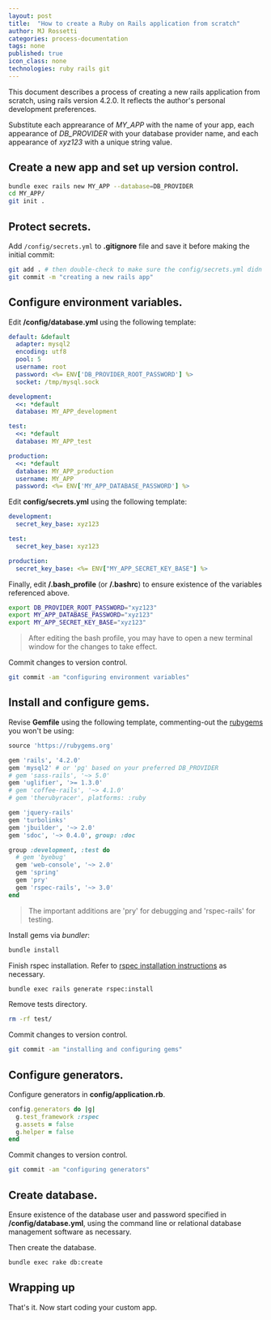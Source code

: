 ```yaml
---
layout: post
title:  "How to create a Ruby on Rails application from scratch"
author: MJ Rossetti
categories: process-documentation
tags: none
published: true
icon_class: none
technologies: ruby rails git
---
```


This document describes a process of creating a new rails application from scratch, using rails version 4.2.0.
It reflects the author's personal development preferences.

Substitute each apprearance of *MY_APP* with the name of your app, each appearance of *DB_PROVIDER* with your database provider name, and each appearance of *xyz123* with a unique string value.

## Create a new app and set up version control.

```` sh
bundle exec rails new MY_APP --database=DB_PROVIDER
cd MY_APP/
git init .
````

## Protect secrets.

Add `/config/secrets.yml` to **.gitignore** file and save it before making the initial commit:

```` sh
git add . # then double-check to make sure the config/secrets.yml didn't get checked-in.
git commit -m "creating a new rails app"
````

## Configure environment variables.

Edit **/config/database.yml** using the following template:

```` yaml
default: &default
  adapter: mysql2
  encoding: utf8
  pool: 5
  username: root
  password: <%= ENV['DB_PROVIDER_ROOT_PASSWORD'] %>
  socket: /tmp/mysql.sock

development:
  <<: *default
  database: MY_APP_development

test:
  <<: *default
  database: MY_APP_test

production:
  <<: *default
  database: MY_APP_production
  username: MY_APP
  password: <%= ENV['MY_APP_DATABASE_PASSWORD'] %>

````

Edit **config/secrets.yml** using the following template:

```` yaml
development:
  secret_key_base: xyz123

test:
  secret_key_base: xyz123

production:
  secret_key_base: <%= ENV["MY_APP_SECRET_KEY_BASE"] %>
````

<!--aside class="notice">
  Is there any reason not to reuse the same environment variable for secret key base across all environments?
</aside-->

Finally, edit **/.bash_profile** (or **/.bashrc**) to ensure existence of the variables referenced above.

```` sh
export DB_PROVIDER_ROOT_PASSWORD="xyz123"
export MY_APP_DATABASE_PASSWORD="xyz123"
export MY_APP_SECRET_KEY_BASE="xyz123"
````
> After editing the bash profile, you may have to open a new terminal window for the changes to take effect.

Commit changes to version control.

```` sh
git commit -am "configuring environment variables"
````

## Install and configure gems.

Revise **Gemfile** using the following template, commenting-out the [rubygems](https://rubygems.org/) you won't be using:

```` rb
source 'https://rubygems.org'

gem 'rails', '4.2.0'
gem 'mysql2' # or 'pg' based on your preferred DB_PROVIDER
# gem 'sass-rails', '~> 5.0'
gem 'uglifier', '>= 1.3.0'
# gem 'coffee-rails', '~> 4.1.0'
# gem 'therubyracer', platforms: :ruby

gem 'jquery-rails'
gem 'turbolinks'
gem 'jbuilder', '~> 2.0'
gem 'sdoc', '~> 0.4.0', group: :doc

group :development, :test do
  # gem 'byebug'
  gem 'web-console', '~> 2.0'
  gem 'spring'
  gem 'pry'
  gem 'rspec-rails', '~> 3.0'
end
````
> The important additions are 'pry' for debugging and 'rspec-rails' for testing.

Install gems via *bundler*:

```` sh
bundle install
````

Finish rspec installation. Refer to [rspec installation instructions](https://github.com/rspec/rspec-rails#installation) as necessary.

```` sh
bundle exec rails generate rspec:install
````

Remove tests directory.

```` sh
rm -rf test/
````

Commit changes to version control.

```` sh
git commit -am "installing and configuring gems"
````
## Configure generators.

Configure generators in **config/application.rb**.

```` rb
config.generators do |g|
  g.test_framework :rspec
  g.assets = false
  g.helper = false
end
````

Commit changes to version control.

```` sh
git commit -am "configuring generators"
````

## Create database.

Ensure existence of the database user and password specified in **/config/database.yml**, using the command line or relational database management software as necessary.

Then create the database.

```` sh
bundle exec rake db:create
````

## Wrapping up

That's it. Now start coding your custom app.
